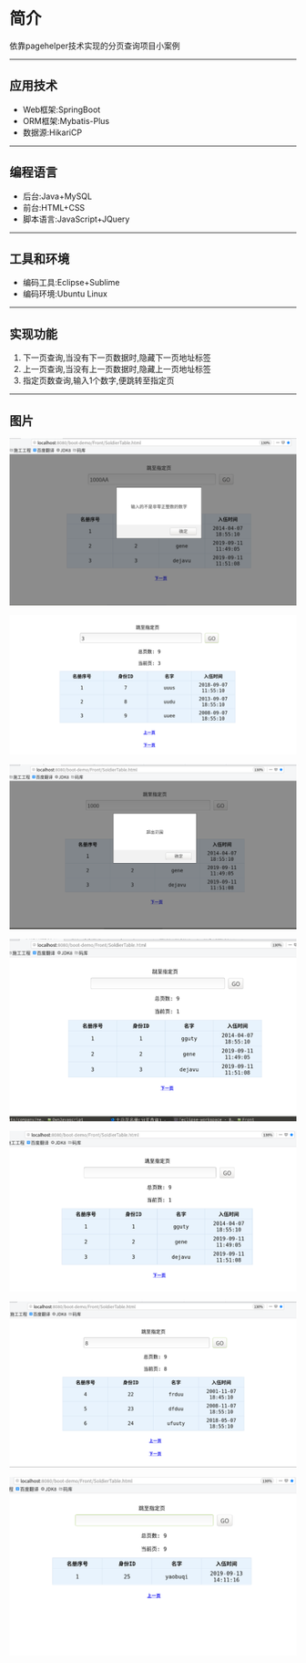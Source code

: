 # 简介

依靠pagehelper技术实现的分页查询项目小案例

___________________________________________________

## 应用技术

* Web框架:SpringBoot 
* ORM框架:Mybatis-Plus
* 数据源:HikariCP
___________________________________________________

## 编程语言

-  后台:Java+MySQL
-  前台:HTML+CSS
-  脚本语言:JavaScript+JQuery
___________________________________________________

## 工具和环境

+ 编码工具:Eclipse+Sublime
+ 编码环境:Ubuntu Linux
___________________________________________________

## 实现功能

<ol>
<li>下一页查询,当没有下一页数据时,隐藏下一页地址标签
<li>上一页查询,当没有上一页数据时,隐藏上一页地址标签
<li>指定页数查询,输入1个数字,便跳转至指定页
</ol>

___________________________________________________

## 图片

![image](./Pictures/1.png)
				
![image](./Pictures/2.png)
				
![image](./Pictures/3.png)
				
![image](./Pictures/4.png)
				
![image](./Pictures/6.png)
				
![image](./Pictures/8.png)

![image](./Pictures/9.png)


